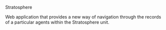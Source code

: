 Stratosphere

Web application that provides a new way of navigation through the records of a particular agents within the Stratosphere unit.
